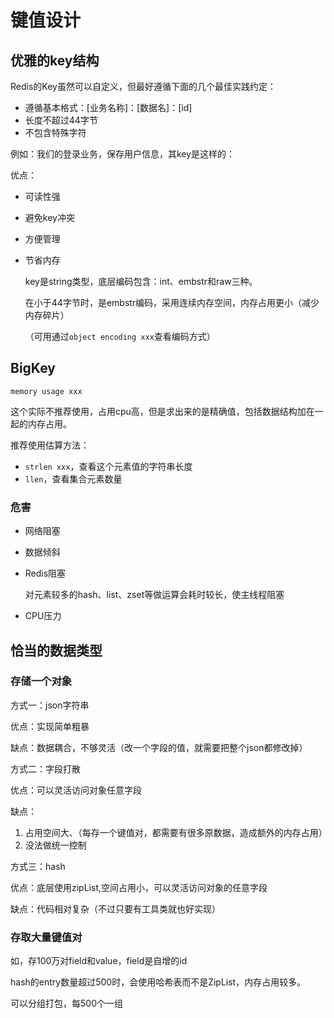 # 键值设计



## 优雅的key结构

Redis的Key虽然可以自定义，但最好遵循下面的几个最佳实践约定：

- 遵循基本格式：[业务名称]：[数据名]：[id]
- 长度不超过44字节
- 不包含特殊字符

例如：我们的登录业务，保存用户信息，其key是这样的：

优点：

- 可读性强

- 避免key冲突

- 方便管理

- 节省内存

  key是string类型，底层编码包含：int、embstr和raw三种。

  在小于44字节时，是embstr编码，采用连续内存空间，内存占用更小（减少内存碎片）

  （可用通过`object encoding xxx`查看编码方式）



## BigKey

`memory usage xxx`

这个实际不推荐使用，占用cpu高，但是求出来的是精确值，包括数据结构加在一起的内存占用。

推荐使用估算方法：

- `strlen xxx`，查看这个元素值的字符串长度
- `llen`，查看集合元素数量





### 危害

- 网络阻塞

- 数据倾斜

- Redis阻塞

  对元素较多的hash、list、zset等做运算会耗时较长，使主线程阻塞

- CPU压力





## 恰当的数据类型



### 存储一个对象

方式一：json字符串

优点：实现简单粗暴

缺点：数据耦合，不够灵活（改一个字段的值，就需要把整个json都修改掉）



方式二：字段打散

优点：可以灵活访问对象任意字段

缺点：

1. 占用空间大、（每存一个键值对，都需要有很多原数据，造成额外的内存占用）
2. 没法做统一控制



方式三：hash

优点：底层使用zipList,空间占用小，可以灵活访问对象的任意字段

缺点：代码相对复杂（不过只要有工具类就也好实现）



### 存取大量键值对

如，存100万对field和value，field是自增的id

hash的entry数量超过500时，会使用哈希表而不是ZipList，内存占用较多。



可以分组打包，每500个一组

